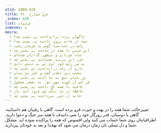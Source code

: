 ```yaml
---
utid: 1000-420
title: غزل شماره ۴۲۰
_index: 420
list: غزلیات
indexes: ه
mesra:
  - ناگهان پرده برانداخته یی یعنی چه؟
  - مست از خانه برون تاخته یی یعنی چه؟
  - زلف در دست صبا گوش به فرمان رقیب
  - این چنین با همه در ساخته یی یعنی چه
  - شاه خوبانی و منظور گدایان شده‌ای
  - قدر این مرتبه نشناخته یی یعنی چه
  - نه سر زلف خود اول تو به دستم دادی
  - بازم از پای درانداخته یی یعنی چه
  - سخنت رمز دهان گفت و کمر سرّ میان
  - وز میان تیغ به ما آخته یی یعنی چه
  - هر کس از مُهره مِهر تو، به نقشی مشغول
  - عاقبت با همه کج باخته یی یعنی چه
  - حافظا در دل تنگت چو فرود آمد یار
  - خانه از غیر نپرداخته یی یعنی چه
---
```

تغییرحالت شما همه را در بهت و حیرت فرو برده است. گاهی با رقیبان هم داستانید، گاهی با دوستان، قدر روزگار خود را نمی دانیدف با همه سر جنگ و دعوا دارید. اطرافیانتان روی شما حساب می کنند ولی افسوس که همه را پراکنده نموده اید. مشکل شما و دل تسلی تان زمان درمان می شود که بهخدا و بعد به خودتان بپردازید.
